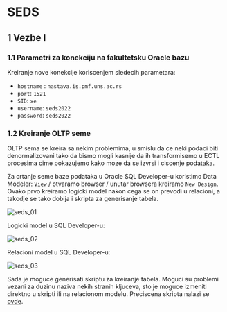 # SEDS

## 1 Vezbe I

### 1.1 Parametri za konekciju na fakultetsku Oracle bazu

Kreiranje nove konekcije koriscenjem sledecih parametara:

-   `hostname` : `nastava.is.pmf.uns.ac.rs`
-   `port`: `1521`
-   `SID`: `xe`
-   `username`: `seds2022`
-   `password`: `seds2022`

### 1.2 Kreiranje OLTP seme

OLTP sema se kreira sa nekim problemima, u smislu da ce neki podaci biti denormalizovani tako da bismo mogli kasnije da ih transformisemo u ECTL procesima cime pokazujemo kako moze da se izvrsi i ciscenje podataka.

Za crtanje seme baze podataka u Oracle SQL Developer-u koristimo Data Modeler: `View` / otvaramo browser / unutar browsera kreiramo `New Design`. Ovako prvo kreiramo logicki model nakon cega se on prevodi u relacioni, a takodje se tako dobija i skripta za generisanje tabela.

![seds_01](http://nikolapacekvetnic.rs/wp-content/uploads/2022/12/seds_01.jpg)

Logicki model u SQL Developer-u:

![seds_02](http://nikolapacekvetnic.rs/wp-content/uploads/2022/12/seds_02-scaled.jpg)

Relacioni model u SQL Developer-u:

![seds_03](http://nikolapacekvetnic.rs/wp-content/uploads/2022/12/seds_03-scaled.jpg)

Sada je moguce generisati skriptu za kreiranje tabela. Moguci su problemi vezani za duzinu naziva nekih stranih kljuceva, sto je moguce izmeniti direktno u skripti ili na relacionom modelu. Preciscena skripta nalazi se [ovde](https://github.com/NikolaVetnic/seds/blob/master/seds_OtplGenerationScript.txt).
